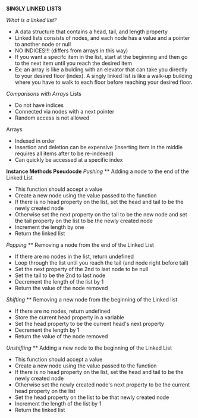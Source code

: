 **SINGLY LINKED LISTS**

*What is a linked list?*
- A data structure that contains a head, tail, and length property
- Linked lists consists of nodes, and each node has a value and a pointer to another node or null
- NO INDICES!!! (differs from arrays in this way)
- If you want a specifc item in the list, start at the beginning and then go to the next item until you reach the desired item
- Ex: an array is like a bulding with an elevator that can take you directly to your desired floor (index). A singly linked list is like a walk-up building where you have to walk to each floor before reaching your desired floor.

*Comparisons with Arrays*
Lists
- Do not have indices
- Connected via nodes with a next pointer
- Random access is not allowed

Arrays
- Indexed in order
- Insertion and deletion can be expensive (inserting item in the middle requires all items after to be re-indexed)
- Can quickly be accessed at a specific index

**Instance Methods Pseudocde**
*Pushing*
** Adding a node to the end of the Linked List
- This function should accept a value
- Create a new node using the value passed to the function
- If there is no head property on the list, set the head and tail to be the newly created node
- Otherwise set the next property on the tail to be the new node and set the tail property on the list to be the newly created node
- Increment the length by one
- Return the linked list

*Popping*
** Removing a node from the end of the Linked List
- If there are no nodes in the list, return undefined
- Loop through the list until you reach the tail (and node right before tail)
- Set the next property of the 2nd to last node to be null
- Set the tail to be the 2nd to last node
- Decrement the length of the list by 1
- Return the value of the node removed

*Shifting*
** Removing a new node from the beginning of the Linked list
- If there are no nodes, return undefined
- Store the current head property in a variable
- Set the head property to be the current head's next property
- Decrement the length by 1
- Return the value of the node removed

*Unshifting*
** Adding a new node to the beginning of the Linked List
- This function should accept a value
- Create a new node using the value passed to the function
- If there is no head property on the list, set the head and tail to be the newly created node
- Otherwise set the newly created node's next property to be the current head property on the list
- Set the head property on the list to be that newly created node
- Increment the length of the list by 1
- Return the linked list


